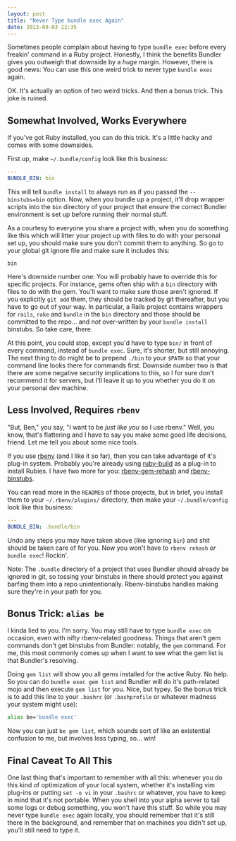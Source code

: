 ```yaml
---
layout: post
title: "Never Type bundle exec Again"
date: 2013-09-03 22:35
---
```

Sometimes people complain about having to type `bundle exec` before every
freakin' command in a Ruby project. Honestly, I think the benefits Bundler gives
you outweigh that downside by a *huge* margin. However, there is good news: You
can use this one weird trick to never type `bundle exec` again.

OK. It's actually an option of two weird tricks. And then a bonus trick. This
joke is ruined.


## Somewhat Involved, Works Everywhere

If you've got Ruby installed, you can do this trick. It's a little hacky and
comes with some downsides.

First up, make `~/.bundle/config` look like this business:

``` yaml ~/.bundle/config
---
BUNDLE_BIN: bin
```

This will tell `bundle install` to always run as if you passed the
`--binstubs=bin` option. Now, when you bundle up a project, it'll drop wrapper
scripts into the `bin` directory of your project that ensure the correct Bundler
environment is set up before running their normal stuff.

As a courtesy to everyone you share a project with, when you do something like
this which will litter your project up with files to do with your personal set
up, you should make sure you don't commit them to anything. So go to your global
git ignore file and make sure it includes this:

``` text ~/.gitignore
bin
```

Here's downside number one: You will probably have to override this for specific
projects. For instance, gems often ship with a `bin` directory with files to do
with the gem. You'll want to make sure those aren't ignored. If you explicitly
`git add` them, they should be tracked by git thereafter, but you have to go out
of your way. In particular, a Rails project contains wrappers for `rails`,
`rake` and `bundle` in the `bin` directory and those should be committed to the
repo... and *not* over-written by your `bundle install` binstubs. So take care,
there.

At this point, you could stop, except you'd have to type `bin/` in front of
every command, instead of `bundle exec`. Sure, it's shorter, but still annoying.
The next thing to do might be to prepend `./bin` to your `$PATH` so that your
command line looks there for commands first. Downside number two is that there
are some negative security implications to this, so I for sure don't recommend
it for servers, but I'll leave it up to you whether you do it on your personal
dev machine.

## Less Involved, Requires `rbenv`

"But, Ben," you say, "I want to be *just like you* so I use rbenv." Well, you
know, that's flattering and I have to say you make some good life decisions,
friend. Let me tell you about some nice tools.

If you use [rbenv](https://github.com/sstephenson/rbenv) (and I like it so
far), then you can take advantage of it's plug-in system. Probably you're
already using [ruby-build](https://github.com/sstephenson/ruby-build) as a
plug-in to install Rubies. I have two more for you:
[rbenv-gem-rehash](https://github.com/sstephenson/rbenv-gem-rehash) and
[rbenv-binstubs](https://github.com/ianheggie/rbenv-binstubs).

You can read more in the `README`s of those projects, but in brief, you install
them to your `~/.rbenv/plugins/` directory, then make your `~/.bundle/config`
look like this business:

``` yaml ~/.bundle/config
---
BUNDLE_BIN: .bundle/bin
```

Undo any steps you may have taken above (like ignoring `bin`) and shit should be
taken care of for you. Now you won't have to `rbenv rehash` *or* `bundle exec`!
Rockin'.

Note: The `.bundle` directory of a project that uses Bundler should already be
ignored in git, so tossing your binstubs in there should protect you against
barfing them into a repo unintentionally. Rbenv-binstubs handles making sure
they're in your path for you.

## Bonus Trick: `alias be`

I kinda lied to you. I'm sorry. You may still have to type `bundle exec` on
occasion, even with nifty rbenv-related goodness. Things that aren't gem
commands don't get binstubs from Bundler: notably, the `gem` command. For me,
this most commonly comes up when I want to see what the gem list is that
Bundler's resolving.

Doing `gem list` will show you all gems installed for the active Ruby. No help.
So you can do `bundle exec gem list` and Bundler will do it's path-related mojo
and then execute `gem list` for you. Nice, but typey. So the bonus trick is to
add this line to your `.bashrc` (or `.bashprofile` or whatever madness your
system might use):

``` bash ~/.bashrc
alias be='bundle exec'
```

Now you can just `be gem list`, which sounds sort of like an existential
confusion to me, but involves less typing, so... win!

## Final Caveat To All This

One last thing that's important to remember with all this: whenever you do this
kind of optimization of your local system, whether it's installing vim plug-ins
or putting `set -o vi` in your `.bashrc` or whatever, you have to keep in mind
that it's not portable. When you shell into your alpha server to tail some logs
or debug something, you won't have this stuff. So while you may never type
`bundle exec` again locally, you should remember that it's still there in the
background, and remember that on machines you didn't set up, you'll still need
to type it.
